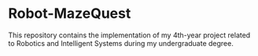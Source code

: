 # Robot-MazeQuest
This repository contains the implementation of my 4th-year project related to Robotics and Intelligent Systems during my undergraduate degree.
